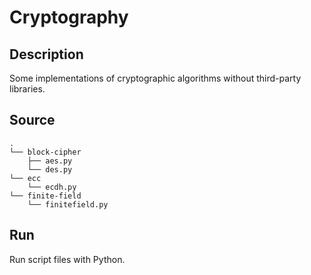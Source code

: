 # Cryptography

## Description

Some implementations of cryptographic algorithms without third-party libraries.

## Source
```
.
└── block-cipher
    ├── aes.py
    └── des.py
└── ecc
    └── ecdh.py
└── finite-field
    └── finitefield.py
```

## Run

Run script files with Python.
